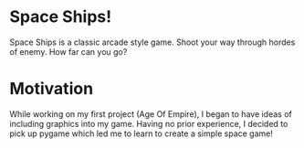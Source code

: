 # Space Ships!
Space Ships is a classic arcade style game. Shoot your way through hordes of enemy. How far can you go? 
# Motivation
While working on my first project (Age Of Empire), I began to have ideas of including graphics into my game. Having no prior experience, I decided to pick up pygame which led me to learn to create a simple space game!
